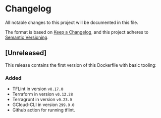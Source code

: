 # Changelog

All notable changes to this project will be documented in this file.

The format is based on [Keep a Changelog](https://keepachangelog.com/en/1.0.0/),
and this project adheres to [Semantic Versioning](https://semver.org/spec/v2.0.0.html).

## [Unreleased]

This release contains the first version of this Dockerfile with basic tooling:

### Added

* TFLint in version `v0.17.0`
* Terraform in version `v0.12.28`
* Terragrunt in version `v0.23.0`
* GCloud-CLI in version `299.0.0`
* Github action for running tflint.
